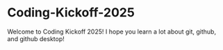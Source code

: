 # Coding-Kickoff-2025
Welcome to Coding Kickoff 2025! I hope you learn a lot about git, github, and github desktop!
